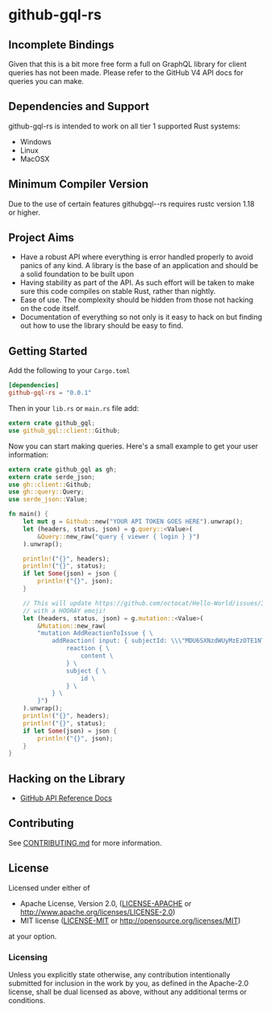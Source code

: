 # github-gql-rs

## Incomplete Bindings
Given that this is a bit more free form a full on GraphQL library for client
queries has not been made. Please refer to the GitHub V4 API docs for queries
you can make.

## Dependencies and Support
github-gql-rs is intended to work on all tier 1 supported Rust systems:

- Windows
- Linux
- MacOSX

## Minimum Compiler Version
Due to the use of certain features githubgql--rs requires rustc version 1.18 or
higher.

## Project Aims
- Have a robust API where everything is error handled properly to avoid
  panics of any kind. A library is the base of an application and should
  be a solid foundation to be built upon
- Having stability as part of the API. As such effort will be
  taken to make sure this code compiles on stable Rust, rather than
  nightly.
- Ease of use. The complexity should be hidden from those not hacking on
  the code itself.
- Documentation of everything so not only is it easy to hack on but
  finding out how to use the library should be easy to find.

## Getting Started
Add the following to your `Cargo.toml`

```toml
[dependencies]
github-gql-rs = "0.0.1"
```

Then in your `lib.rs` or `main.rs` file add:

```rust
extern crate github_gql;
use github_gql::client::Github;
```

Now you can start making queries. Here's a small example to get your user
information:

```rust
extern crate github_gql as gh;
extern crate serde_json;
use gh::client::Github;
use gh::query::Query;
use serde_json::Value;

fn main() {
    let mut g = Github::new("YOUR API TOKEN GOES HERE").unwrap();
    let (headers, status, json) = g.query::<Value>(
        &Query::new_raw("query { viewer { login } }")
    ).unwrap();

    println!("{}", headers);
    println!("{}", status);
    if let Some(json) = json {
        println!("{}", json);
    }

    // This will update https://github.com/octocat/Hello-World/issues/349
    // with a HOORAY emoji!
    let (headers, status, json) = g.mutation::<Value>(
        &Mutation::new_raw(
        "mutation AddReactionToIssue { \
            addReaction( input: { subjectId: \\\"MDU6SXNzdWUyMzEzOTE1NTE=\\\", content: HOORAY } ) { \
                reaction { \
                    content \
                } \
                subject { \
                    id \
                } \
            } \
        }")
    ).unwrap();
    println!("{}", headers);
    println!("{}", status);
    if let Some(json) = json {
        println!("{}", json);
    }
}
```

## Hacking on the Library
- [GitHub API Reference Docs](https://developer.github.com/v4/)

## Contributing
See [CONTRIBUTING.md](../CONTRIBUTING.md) for more information.

## License

Licensed under either of

 * Apache License, Version 2.0, ([LICENSE-APACHE](LICENSE-APACHE) or http://www.apache.org/licenses/LICENSE-2.0)
 * MIT license ([LICENSE-MIT](LICENSE-MIT) or http://opensource.org/licenses/MIT)

at your option.

### Licensing

Unless you explicitly state otherwise, any contribution intentionally submitted
for inclusion in the work by you, as defined in the Apache-2.0 license, shall be
dual licensed as above, without any additional terms or conditions.
